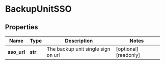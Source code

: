 # BackupUnitSSO

## Properties
| Name | Type | Description | Notes |
| ------------ | ------------- | ------------- | ------------- |
| **sso_url** | **str** | The backup unit single sign on url | [optional] [readonly]  |


